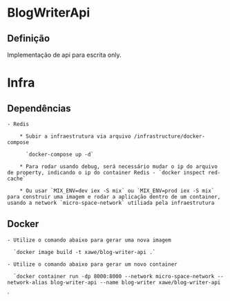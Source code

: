 # BlogWriterApi


## Definição

Implementação de api para escrita only.



# Infra

## Dependências

    - Redis
    
        * Subir a infraestrutura via arquivo /infrastructure/docker-compose

          `docker-compose up -d`

        * Para rodar usando debug, será necessário mudar o ip do arquivo de property, indicando o ip do container Redis - `docker inspect red-cache`

        * Ou usar `MIX_ENV=dev iex -S mix` ou `MIX_ENV=prod iex -S mix` para construir uma imagem e rodar a aplicação dentro de um container, usando a network `micro-space-network` utiliada pela infraestrutura

## Docker

    - Utilize o comando abaixo para gerar uma nova imagem
    
      `docker image build -t xawe/blog-writer-api .`

    - Utilize o comando abaixo para gerar um novo container

      `docker container run -dp 8000:8000 --network micro-space-network --network-alias blog-writer-api --name blog-writer xawe/blog-writer-api 
`



